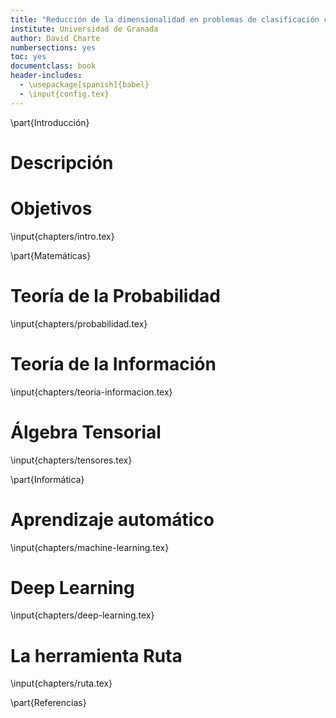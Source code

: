 ```yaml
---
title: "Reducción de la dimensionalidad en problemas de clasificación con Deep Learning: Análisis y propuesta de herramienta en R"
institute: Universidad de Granada
author: David Charte
numbersections: yes
toc: yes
documentclass: book
header-includes:
  - \usepackage[spanish]{babel}
  - \input{config.tex}
---
```


\part{Introducción}

# Descripción

# Objetivos

\input{chapters/intro.tex}

\part{Matemáticas}

# Teoría de la Probabilidad

\input{chapters/probabilidad.tex}

# Teoría de la Información

\input{chapters/teoria-informacion.tex}

# Álgebra Tensorial

\input{chapters/tensores.tex}

\part{Informática}

# Aprendizaje automático

\input{chapters/machine-learning.tex}

# Deep Learning

\input{chapters/deep-learning.tex}

# La herramienta Ruta

\input{chapters/ruta.tex}

\part{Referencias}
